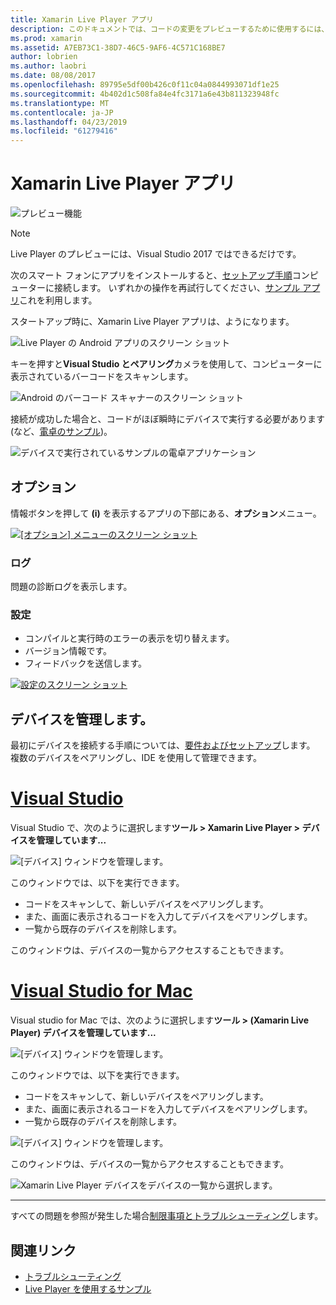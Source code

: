 ```yaml
---
title: Xamarin Live Player アプリ
description: このドキュメントでは、コードの変更をプレビューするために使用するには、アプリがデバイスで live Xamarin Live Player について説明します。 これは、セットアップ、サンプル、ログ、デバイスの管理の設定について説明します。
ms.prod: xamarin
ms.assetid: A7EB73C1-38D7-46C5-9AF6-4C571C168BE7
author: lobrien
ms.author: laobri
ms.date: 08/08/2017
ms.openlocfilehash: 89795e5df00b426c0f11c04a0844993071df1e25
ms.sourcegitcommit: 4b402d1c508fa84e4fc3171a6e43b811323948fc
ms.translationtype: MT
ms.contentlocale: ja-JP
ms.lasthandoff: 04/23/2019
ms.locfileid: "61279416"
---
```

# <a name="xamarin-live-player-app"></a>Xamarin Live Player アプリ

![プレビュー機能](~/media/shared/preview.png)

> [!NOTE]
> Live Player のプレビューには、Visual Studio 2017 ではできるだけです。

次のスマート フォンにアプリをインストールすると、[セットアップ手順](~/tools/live-player/install.md)コンピューターに接続します。 いずれかの操作を再試行してください、[サンプル アプリ](~/tools/live-player/samples.md)これを利用します。

スタートアップ時に、Xamarin Live Player アプリは、ようになります。

![Live Player の Android アプリのスクリーン ショット](player-images/app-android-sml.png)

キーを押すと**Visual Studio とペアリング**カメラを使用して、コンピューターに表示されているバーコードをスキャンします。

![Android のバーコード スキャナーのスクリーン ショット](player-images/scan-android-sml.png)

接続が成功した場合と、コードがほぼ瞬時にデバイスで実行する必要があります (など、[電卓のサンプル](https://developer.xamarin.com/samples/mobile/LivePlayer/BasicCalculator))。

![デバイスで実行されているサンプルの電卓アプリケーション](player-images/basic-calculator-sml.png)

## <a name="options"></a>オプション

情報ボタンを押して **(i)** を表示するアプリの下部にある、**オプション**メニュー。

[![[オプション] メニューのスクリーン ショット](player-images/options-sml.png)](player-images/options.png#lightbox)

### <a name="logs"></a>ログ

問題の診断ログを表示します。

### <a name="settings"></a>設定

- コンパイルと実行時のエラーの表示を切り替えます。
- バージョン情報です。
- フィードバックを送信します。

[![設定のスクリーン ショット](player-images/settings-sml.png)](player-images/settings.png#lightbox)

## <a name="managing-devices"></a>デバイスを管理します。

最初にデバイスを接続する手順については、[要件およびセットアップ](~/tools/live-player/install.md)します。 複数のデバイスをペアリングし、IDE を使用して管理できます。

# <a name="visual-studiotabwindows"></a>[Visual Studio](#tab/windows)

Visual Studio で、次のように選択します**ツール > Xamarin Live Player > デバイスを管理しています...**

![[デバイス] ウィンドウを管理します。](player-images/manage-tools-menu-vs.png)

このウィンドウでは、以下を実行できます。

- コードをスキャンして、新しいデバイスをペアリングします。
- また、画面に表示されるコードを入力してデバイスをペアリングします。
- 一覧から既存のデバイスを削除します。

このウィンドウは、デバイスの一覧からアクセスすることもできます。

# <a name="visual-studio-for-mactabmacos"></a>[Visual Studio for Mac](#tab/macos)

Visual studio for Mac では、次のように選択します**ツール > (Xamarin Live Player) デバイスを管理しています...**

![[デバイス] ウィンドウを管理します。](player-images/manage-tools-menu.png)

このウィンドウでは、以下を実行できます。

- コードをスキャンして、新しいデバイスをペアリングします。
- また、画面に表示されるコードを入力してデバイスをペアリングします。
- 一覧から既存のデバイスを削除します。

![[デバイス] ウィンドウを管理します。](player-images/manage.png)

このウィンドウは、デバイスの一覧からアクセスすることもできます。

![Xamarin Live Player デバイスをデバイスの一覧から選択します。](player-images/manage-device-menu.png)

-----

すべての問題を参照が発生した場合[制限事項とトラブルシューティング](~/tools/live-player/troubleshooting.md)します。

## <a name="related-links"></a>関連リンク

- [トラブルシューティング](~/tools/live-player/troubleshooting.md)
- [Live Player を使用するサンプル](https://developer.xamarin.com/samples/xamarin-live-player/all/)
